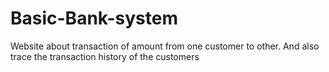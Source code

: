 # Basic-Bank-system
Website about transaction of amount from one customer to other.
And also trace the transaction history of the customers
